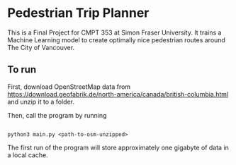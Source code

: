 # Pedestrian Trip Planner

This is a Final Project for CMPT 353 at Simon Fraser University. It trains a Machine Learning model to create optimally nice pedestrian routes around The City of Vancouver.


## To run

First, download OpenStreetMap data from <https://download.geofabrik.de/north-america/canada/british-columbia.html>
and unzip it to a folder.

Then, call the program by running

```console

python3 main.py <path-to-osm-unzipped>
```

The first run of the program will store approximately one gigabyte of data in a local cache.
